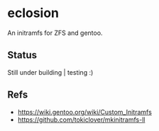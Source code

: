 # eclosion
An initramfs for ZFS and gentoo. 

## Status
Still under building | testing :)

## Refs
+ https://wiki.gentoo.org/wiki/Custom_Initramfs
+ https://github.com/tokiclover/mkinitramfs-ll

